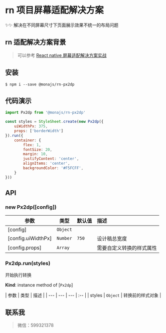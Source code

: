 # rn 项目屏幕适配解决方案

✨✨ 解决在不同屏幕尺寸下页面展示效果不统一的布局问题

## rn 适配解决方案背景
> 可以参考 [React native 屏幕适配解决方案实战](https://github.com/func-star/blog/issues/30)

## 安装
```
$ npm i --save @monajs/rn-px2dp
```

## 代码演示

```js
import Px2dp from '@monajs/rn-px2dp'

const styles = StyleSheet.create(new Px2dp({
	uiWidthPx: 375,
	props: ['borderWidth']
}).run({
	container: {
		flex: 1,
		fontSize: 20,
		margin: 10,
		justifyContent: 'center',
		alignItems: 'center',
		backgroundColor: '#F5FCFF',
	}
}))
```

## API
### new Px2dp([config])

| 参数 | 类型 | 默认值 | 描述 |
| --- | --- | --- | :-- |
| [config] | `Object` | | |
| [config.uiWidthPx] | `Number` | `750` | 设计稿总宽度 |
| [config.props] | `Array` | | 需要自定义转换的样式属性 |

### Px2dp.run(styles)
开始执行转换

**Kind**: instance method of [`Px2dp`]

| 参数 | 类型 | 描述 |
| --- | --- | --- | :-- |
| styles | `Object` | 转换前的样式对象 |

## 联系我
> 微信：599321378

